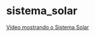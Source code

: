 # sistema_solar
[Vídeo mostrando o Sistema Solar](https://drive.google.com/drive/folders/1Skv5hM0ex7LZUgGE6JZFjVNibBkyAoWD?usp=drive_link)

